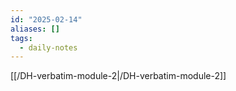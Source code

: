 ```yaml
---
id: "2025-02-14"
aliases: []
tags:
  - daily-notes
---
```

[[/DH-verbatim-module-2|/DH-verbatim-module-2]]
